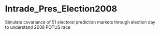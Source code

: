 # Intrade_Pres_Election2008
Simulate covariance of 51 electoral prediction markets through election day to understand 2008 POTUS race
